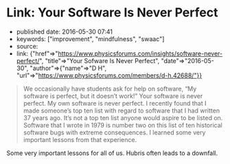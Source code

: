 # Link: Your Software Is Never Perfect

- published date: 2016-05-30 07:41
- keywords: ["improvement", "mindfulness", "swaac"]
- source: 
- link: {"href"=>"https://www.physicsforums.com/insights/software-never-perfect/", "title"=>"Your Sofware Is Never Perfect", "date"=>"2016-05-30", "author"=>{"name"=>"D H", "url"=>"https://www.physicsforums.com/members/d-h.42688/"}}



> We occasionally have students ask for help on software, “My software
> is perfect, but it doesn’t work!” Your software is never perfect. My
> own software is never perfect. I recently found that I made
> someone’s top ten list with regard to software that I had written 37
> years ago. It’s not a top ten list anyone would aspire to be listed
> on. Software that I wrote in 1979 is number two on this list of ten
> historical software bugs with extreme consequences. I learned some
> very important lessons from that experience.


Some very important lessons for all of us. Hubris often leads to a
downfall.
